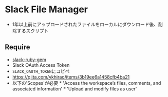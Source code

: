 # Slack File Manager
 * 1年以上前にアップロードされたファイルをローカルにダウンロード後、削除するスクリプト

## Require

 * [slack-ruby-gem](https://github.com/aki017/slack-ruby-gem)
 * Slack OAuth Access Token
  * ```SLACK_OAUTH_TOKEN```にコピペ
  * https://qiita.com/ykhirao/items/3b19ee6a1458cfb4ba21
  * 以下の'Scopes'が必要
  		* 'Access the workspace’s files, comments, and associated information'
  		* 'Upload and modify files as user'


	
